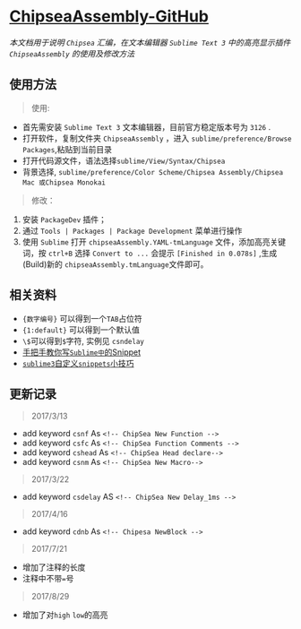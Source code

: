 # [ChipseaAssembly-GitHub](https://github.com/junglefive/ChipseaAssembly)

  *本文档用于说明 `Chipsea` 汇编，在文本编辑器 `Sublime Text 3` 中的高亮显示插件 `ChipseaAssembly` 的使用及修改方法*

## 使用方法
> 使用:
- 首先需安装 `Sublime Text 3` 文本编辑器，目前官方稳定版本号为 `3126` .
- 打开软件，复制文件夹 `ChipseaAssembly` ，进入 `sublime/preference/Browse Packages`,粘贴到当前目录
- 打开代码源文件，语法选择`sublime/View/Syntax/Chipsea`
- 背景选择, `sublime/preference/Color Scheme/Chipsea Assembly/Chipsea Mac 或Chipsea Monokai`

> 修改：
1. 安装 `PackageDev` 插件；
2. 通过 `Tools | Packages | Package Development` 菜单进行操作
3. 使用 `Sublime` 打开 `chipseaAssembly.YAML-tmLanguage` 文件，添加高亮关键词，按 `ctrl+B` 选择 `Convert to ...` 会提示 `[Finished in 0.078s]` ,生成(Build)新的 `chipseaAssembly.tmLanguage`文件即可。

## 相关资料

  - `{数字编号}` 可以得到一个`TAB`占位符
  - `{1:default}` 可以得到一个默认值
  - `\$`可以得到`$`字符, 实例见 `csndelay`
  - [手把手教你写`Sublime中`的Snippet](http://www.jianshu.com/p/356bd7b2ea8e)
  - [`sublime3`自定义`snippets`小技巧](https://segmentfault.com/a/1190000002598116)

## 更新记录

> 2017/3/13

  - add keyword `csnf`     As `<!-- ChipSea New Function -->`
  - add keyword `csfc`     As `<!-- ChipSea Function Comments -->`
  - add keyword `cshead`   As `<!-- ChipSea Head declare-->`
  - add keyword `csnm`     As `<!-- ChipSea New Macro-->`

> 2017/3/22

  - add keyword `csdelay`  AS `<!-- ChipSea New Delay_1ms -->`

>  2017/4/16

  - add keyword `cdnb`     As `<!-- Chipesa NewBlock -->`

> 2017/7/21

  - 增加了注释的长度
  - 注释中不带`=`号

> 2017/8/29

 - 增加了对`high` `low`的高亮




